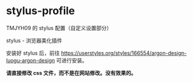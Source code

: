 # stylus-profile
TMJYH09 的 stylus 配置（自定义设置部分）

stylus - 浏览器美化插件

安装好 stylus 后，前往 <https://userstyles.org/styles/166554/argon-design-luogu-argon-design> 可进行安装。

**请直接修改 css 文件，而不是在网站修改。没有效果的。**
